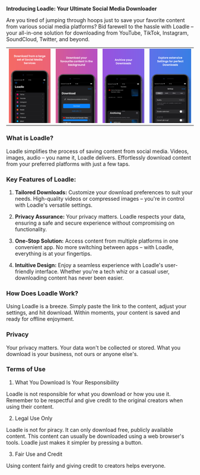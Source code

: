 **Introducing Loadle: Your Ultimate Social Media Downloader**

Are you tired of jumping through hoops just to save your favorite content from various social media platforms? Bid farewell to the hassle with Loadle – your all-in-one solution for downloading from YouTube, TikTok, Instagram, SoundCloud, Twitter, and beyond.

|   |   |   |   |
|---|---|---|---|
| ![Social Media Content List View](static/images/Apple_iPhone_8_Plus_Screenshot_1.png)  | ![Download View](static/images/Apple_iPhone_8_Plus_Screenshot_2.png)  | ![Archiving View](static/images/Apple_iPhone_8_Plus_Screenshot_3.png)  | ![Settings View](static/images/Apple_iPhone_8_Plus_Screenshot_4.png)  |

### What is Loadle?

Loadle simplifies the process of saving content from social media. Videos, images, audio – you name it, Loadle delivers. Effortlessly download content from your preferred platforms with just a few taps.

### Key Features of Loadle:

1. **Tailored Downloads:** Customize your download preferences to suit your needs. High-quality videos or compressed images – you're in control with Loadle's versatile settings.

2. **Privacy Assurance:** Your privacy matters. Loadle respects your data, ensuring a safe and secure experience without compromising on functionality.

3. **One-Stop Solution:** Access content from multiple platforms in one convenient app. No more switching between apps – with Loadle, everything is at your fingertips.

4. **Intuitive Design:** Enjoy a seamless experience with Loadle's user-friendly interface. Whether you're a tech whiz or a casual user, downloading content has never been easier.

### How Does Loadle Work?

Using Loadle is a breeze. Simply paste the link to the content, adjust your settings, and hit download. Within moments, your content is saved and ready for offline enjoyment.

### Privacy
Your privacy matters. Your data won't be collected or stored. What you download is your business, not ours or anyone else's.

### Terms of Use

1. What You Download Is Your Responsibility

Loadle is not responsible for what you download or how you use it. Remember to be respectful and give credit to the original creators when using their content.

2. Legal Use Only

Loadle is not for piracy. It can only download free, publicly available content. This content can usually be downloaded using a web browser's tools. Loadle just makes it simpler by pressing a button.

3. Fair Use and Credit

Using content fairly and giving credit to creators helps everyone.

